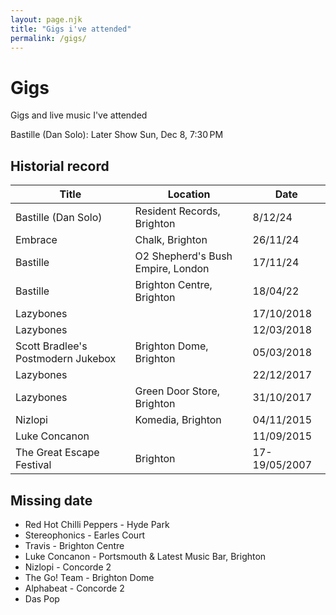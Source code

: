 ```yaml
---
layout: page.njk
title: "Gigs i've attended"
permalink: /gigs/
---
```


# Gigs

Gigs and live music I've attended

Bastille (Dan Solo): Later Show
Sun, Dec 8, 7:30 PM

## Historial record

| Title | Location | Date |
| -------- | ------- | ------- |
| Bastille (Dan Solo) | Resident Records, Brighton | 8/12/24 |
| Embrace | Chalk, Brighton | 26/11/24 |
| Bastille | O2 Shepherd's Bush Empire, London | 17/11/24 |
| Bastille | Brighton Centre, Brighton | 18/04/22 |
| Lazybones |  | 17/10/2018 |
| Lazybones |  | 12/03/2018 |
| Scott Bradlee's Postmodern Jukebox | Brighton Dome, Brighton | 05/03/2018 |
| Lazybones |  | 22/12/2017 |
| Lazybones | Green Door Store, Brighton | 31/10/2017 |
| Nizlopi | Komedia, Brighton | 04/11/2015 |
| Luke Concanon | | 11/09/2015 |
| The Great Escape Festival | Brighton | 17-19/05/2007 |

## Missing date

- Red Hot Chilli Peppers - Hyde Park
- Stereophonics - Earles Court
- Travis - Brighton Centre
- Luke Concanon - Portsmouth & Latest Music Bar, Brighton
- Nizlopi - Concorde 2
- The Go! Team - Brighton Dome
- Alphabeat - Concorde 2
- Das Pop
